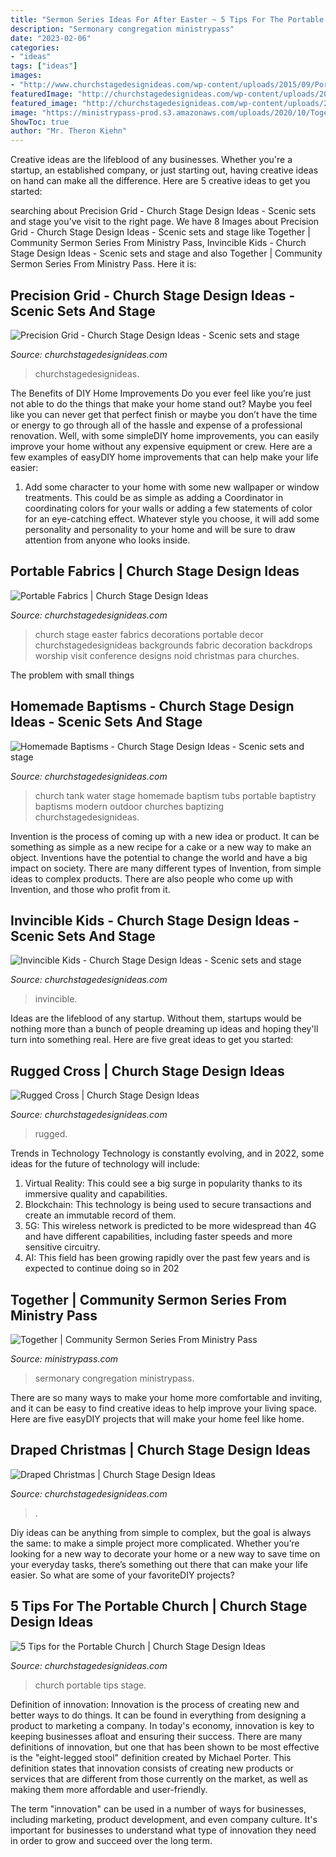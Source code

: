 ```yaml
---
title: "Sermon Series Ideas For After Easter ~ 5 Tips For The Portable Church"
description: "Sermonary congregation ministrypass"
date: "2023-02-06"
categories:
- "ideas"
tags: ["ideas"]
images:
- "http://www.churchstagedesignideas.com/wp-content/uploads/2015/09/Portable-Church-Image.png"
featuredImage: "http://churchstagedesignideas.com/wp-content/uploads/2013/08/noid-easter_2.jpg"
featured_image: "http://churchstagedesignideas.com/wp-content/uploads/2013/08/noid-easter_2.jpg"
image: "https://ministrypass-prod.s3.amazonaws.com/uploads/2020/10/Together_Low-Res-Web-Slide.jpg"
ShowToc: true
author: "Mr. Theron Kiehn"
---
```



Creative ideas are the lifeblood of any businesses. Whether you're a startup, an established company, or just starting out, having creative ideas on hand can make all the difference. Here are 5 creative ideas to get you started: 

	

		
searching about Precision Grid - Church Stage Design Ideas - Scenic sets and stage you've visit to the right page. We have 8 Images about Precision Grid - Church Stage Design Ideas - Scenic sets and stage like Together | Community Sermon Series From Ministry Pass, Invincible Kids - Church Stage Design Ideas - Scenic sets and stage and also Together | Community Sermon Series From Ministry Pass. Here it is:
		
    
## Precision Grid - Church Stage Design Ideas - Scenic Sets And Stage

<img loading=lazy src="https://churchstagedesignideas.com/wp-content/uploads/2021/03/Precision-Grid-Stage-Design.jpg" onerror="this.onerror=null;this.src='https://tse4.mm.bing.net/th?id=OIP.7mWPpUNiy0wHLoRimj4LjQHaDt&amp;pid=15.1';" alt="Precision Grid - Church Stage Design Ideas - Scenic sets and stage">

_Source: churchstagedesignideas.com_

>churchstagedesignideas. 

	

The Benefits of DIY Home Improvements
Do you ever feel like you’re just not able to do the things that make your home stand out? Maybe you feel like you can never get that perfect finish or maybe you don’t have the time or energy to go through all of the hassle and expense of a professional renovation. Well, with some simpleDIY home improvements, you can easily improve your home without any expensive equipment or crew. Here are a few examples of easyDIY home improvements that can help make your life easier: 
1. Add some character to your home with some new wallpaper or window treatments. This could be as simple as adding a Coordinator in coordinating colors for your walls or adding a few statements of color for an eye-catching effect. Whatever style you choose, it will add some personality and personality to your home and will be sure to draw attention from anyone who looks inside.

    
## Portable Fabrics | Church Stage Design Ideas

<img loading=lazy src="http://churchstagedesignideas.com/wp-content/uploads/2013/08/noid-easter_2.jpg" onerror="this.onerror=null;this.src='https://tse3.mm.bing.net/th?id=OIP.1OlItjeszqKEEUoH-ujsWAHaEh&amp;pid=15.1';" alt="Portable Fabrics | Church Stage Design Ideas">

_Source: churchstagedesignideas.com_

>church stage easter fabrics decorations portable decor churchstagedesignideas backgrounds fabric decoration backdrops worship visit conference designs noid christmas para churches. 

	

The problem with small things
 

    
## Homemade Baptisms - Church Stage Design Ideas - Scenic Sets And Stage

<img loading=lazy src="https://churchstagedesignideas.com/wp-content/uploads/2011/09/Homemade-Baptisms.jpg" onerror="this.onerror=null;this.src='https://tse3.mm.bing.net/th?id=OIP.Dm_6nELAYht72H4aeQ68rAHaC4&amp;pid=15.1';" alt="Homemade Baptisms - Church Stage Design Ideas - Scenic sets and stage">

_Source: churchstagedesignideas.com_

>church tank water stage homemade baptism tubs portable baptistry baptisms modern outdoor churches baptizing churchstagedesignideas. 

	

Invention is the process of coming up with a new idea or product. It can be something as simple as a new recipe for a cake or a new way to make an object. Inventions have the potential to change the world and have a big impact on society. There are many different types of Invention, from simple ideas to complex products. There are also people who come up with Invention, and those who profit from it.

    
## Invincible Kids - Church Stage Design Ideas - Scenic Sets And Stage

<img loading=lazy src="http://churchstagedesignideas.com/wp-content/uploads/2020/02/Invincible-Kids-Stage-Design.jpg" onerror="this.onerror=null;this.src='https://tse3.mm.bing.net/th?id=OIP.bNYNVSlCDH1SQ9iFEOTDvgHaDv&amp;pid=15.1';" alt="Invincible Kids - Church Stage Design Ideas - Scenic sets and stage">

_Source: churchstagedesignideas.com_

>invincible. 

	

Ideas are the lifeblood of any startup. Without them, startups would be nothing more than a bunch of people dreaming up ideas and hoping they'll turn into something real. Here are five great ideas to get you started: 

    
## Rugged Cross | Church Stage Design Ideas

<img loading=lazy src="https://churchstagedesignideas.com/wp-content/uploads/2017/02/Rugged-Cross-Stage-Design.jpg" onerror="this.onerror=null;this.src='https://tse4.mm.bing.net/th?id=OIP.UUth8R9jXpnmGjpCX9jMywHaDW&amp;pid=15.1';" alt="Rugged Cross | Church Stage Design Ideas">

_Source: churchstagedesignideas.com_

>rugged. 

	

Trends in Technology
Technology is constantly evolving, and in 2022, some ideas for the future of technology will include: 
1. Virtual Reality: This could see a big surge in popularity thanks to its immersive quality and capabilities. 
2. Blockchain: This technology is being used to secure transactions and create an immutable record of them. 
3. 5G: This wireless network is predicted to be more widespread than 4G and have different capabilities, including faster speeds and more sensitive circuitry. 
4. AI: This field has been growing rapidly over the past few years and is expected to continue doing so in 202
    
## Together | Community Sermon Series From Ministry Pass

<img loading=lazy src="https://ministrypass-prod.s3.amazonaws.com/uploads/2020/10/Together_Low-Res-Web-Slide.jpg" onerror="this.onerror=null;this.src='https://tse4.mm.bing.net/th?id=OIP.03aF0Tcs4wZbnh2DsekV0gHaEL&amp;pid=15.1';" alt="Together | Community Sermon Series From Ministry Pass">

_Source: ministrypass.com_

>sermonary congregation ministrypass. 

	

There are so many ways to make your home more comfortable and inviting, and it can be easy to find creative ideas to help improve your living space. Here are five easyDIY projects that will make your home feel like home.

    
## Draped Christmas | Church Stage Design Ideas

<img loading=lazy src="https://churchstagedesignideas.com/wp-content/uploads/2014/12/Draped-Christmas-Stage-Design.jpg" onerror="this.onerror=null;this.src='https://tse4.mm.bing.net/th?id=OIP.nVxjIJ39RbjecSGICNebhQHaCf&amp;pid=15.1';" alt="Draped Christmas | Church Stage Design Ideas">

_Source: churchstagedesignideas.com_

>. 

	

Diy ideas can be anything from simple to complex, but the goal is always the same: to make a simple project more complicated. Whether you’re looking for a new way to decorate your home or a new way to save time on your everyday tasks, there’s something out there that can make your life easier. So what are some of your favoriteDIY projects?

    
## 5 Tips For The Portable Church | Church Stage Design Ideas

<img loading=lazy src="http://www.churchstagedesignideas.com/wp-content/uploads/2015/09/Portable-Church-Image.png" onerror="this.onerror=null;this.src='https://tse1.mm.bing.net/th?id=OIP.N_a8GWOm3cqe3gYLbdzJ_wHaC_&amp;pid=15.1';" alt="5 Tips for the Portable Church | Church Stage Design Ideas">

_Source: churchstagedesignideas.com_

>church portable tips stage. 

	

Definition of innovation:
Innovation is the process of creating new and better ways to do things. It can be found in everything from designing a product to marketing a company. In today's economy, innovation is key to keeping businesses afloat and ensuring their success.
There are many definitions of innovation, but one that has been shown to be most effective is the "eight-legged stool" definition created by Michael Porter. This definition states that innovation consists of creating new products or services that are different from those currently on the market, as well as making them more affordable and user-friendly.

The term "innovation" can be used in a number of ways for businesses, including marketing, product development, and even company culture. It's important for businesses to understand what type of innovation they need in order to grow and succeed over the long term.


